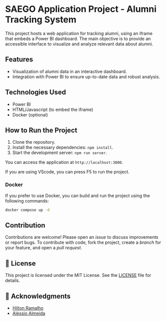 # SAEGO Application Project - Alumni Tracking System

This project hosts a web application for tracking alumni, using an iframe that embeds a Power BI dashboard. The main objective is to provide an accessible interface to visualize and analyze relevant data about alumni.

## Features

- Visualization of alumni data in an interactive dashboard.
- Integration with Power BI to ensure up-to-date data and robust analysis.

## Technologies Used

- Power BI
- HTML/Javascript (to embed the iframe)
- Docker (optional)

## How to Run the Project

1. Clone the repository.
2. Install the necessary dependencies: `npm install`.
3. Start the development server: `npm run server`.

You can access the application at `http://localhost:3000`.

If you are using VScode, you can press F5 to run the project.

### Docker

If you prefer to use Docker, you can build and run the project using the following commands:

```bash
docker compose up -d
```

## Contribution

Contributions are welcome! Please open an _issue_ to discuss improvements or report bugs. To contribute with code, fork the project, create a _branch_ for your feature, and open a _pull request_.

## 📝 License

This project is licensed under the MIT License. See the [LICENSE](LICENSE) file for details.

## 👏 Acknowledgments

- [Hilton Ramalho](https://github.com/hiltonmbr)
- [Aléssio Almeida](https://github.com/alessioalmeida)
